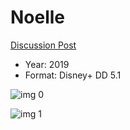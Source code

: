 # Noelle

[Discussion Post](https://www.avsforum.com/threads/bass-eq-for-filtered-movies.2995212/post-58839118)

* Year: 2019
* Format: Disney+ DD 5.1

![img 0](https://i.imgur.com/f3LIVpQ.jpg)

![img 1](https://i.imgur.com/hY4hABo.png)

